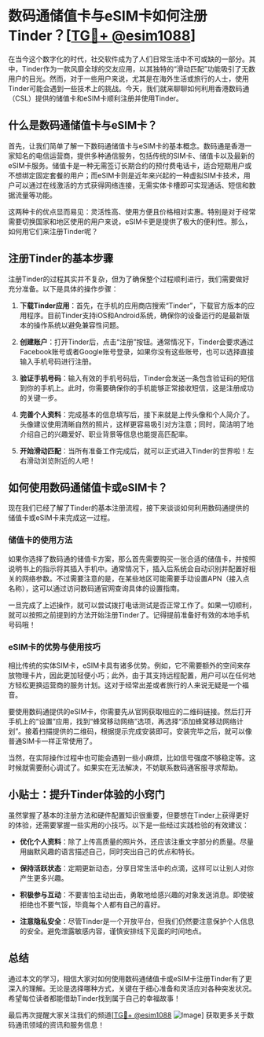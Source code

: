 # 数码通储值卡与eSIM卡如何注册Tinder？[[TG💪+ @esim1088](https://t.me/s/esim1088)]

在当今这个数字化的时代，社交软件成为了人们日常生活中不可或缺的一部分。其中，Tinder作为一款风靡全球的交友应用，以其独特的“滑动匹配”功能吸引了无数用户的目光。然而，对于一些用户来说，尤其是在海外生活或旅行的人士，使用Tinder可能会遇到一些技术上的挑战。今天，我们就来聊聊如何利用香港数码通（CSL）提供的储值卡和eSIM卡顺利注册并使用Tinder。

## 什么是数码通储值卡与eSIM卡？

首先，让我们简单了解一下数码通储值卡与eSIM卡的基本概念。数码通是香港一家知名的电信运营商，提供多种通信服务，包括传统的SIM卡、储值卡以及最新的eSIM卡服务。储值卡是一种无需签订长期合约的预付费电话卡，适合短期用户或不想绑定固定套餐的用户；而eSIM卡则是近年来兴起的一种虚拟SIM卡技术，用户可以通过在线激活的方式获得网络连接，无需实体卡槽即可实现通话、短信和数据流量等功能。

这两种卡的优点显而易见：灵活性高、使用方便且价格相对实惠。特别是对于经常需要切换国家和地区使用的用户来说，eSIM卡更是提供了极大的便利性。那么，如何用它们来注册Tinder呢？

## 注册Tinder的基本步骤

注册Tinder的过程其实并不复杂，但为了确保整个过程顺利进行，我们需要做好充分准备。以下是具体的操作步骤：

1. **下载Tinder应用**：首先，在手机的应用商店搜索“Tinder”，下载官方版本的应用程序。目前Tinder支持iOS和Android系统，确保你的设备运行的是最新版本的操作系统以避免兼容性问题。

2. **创建账户**：打开Tinder后，点击“注册”按钮。通常情况下，Tinder会要求通过Facebook账号或者Google账号登录，如果你没有这些账号，也可以选择直接输入手机号码进行注册。

3. **验证手机号码**：输入有效的手机号码后，Tinder会发送一条包含验证码的短信到你的手机上。此时，你需要确保你的手机能够正常接收短信，这是注册成功的关键一步。

4. **完善个人资料**：完成基本的信息填写后，接下来就是上传头像和个人简介了。头像建议使用清晰自然的照片，这样更容易吸引对方注意；同时，简洁明了地介绍自己的兴趣爱好、职业背景等信息也能提高匹配率。

5. **开始滑动匹配**：当所有准备工作完成后，就可以正式进入Tinder的世界啦！左右滑动浏览附近的人吧！

## 如何使用数码通储值卡或eSIM卡？

现在我们已经了解了Tinder的基本注册流程，接下来谈谈如何利用数码通提供的储值卡或eSIM卡来完成这一过程。

### 储值卡的使用方法

如果你选择了数码通的储值卡方案，那么首先需要购买一张合适的储值卡，并按照说明书上的指示将其插入手机中。通常情况下，插入后系统会自动识别并配置好相关的网络参数。不过需要注意的是，在某些地区可能需要手动设置APN（接入点名称），这可以通过访问数码通官网查询具体的设置指南。

一旦完成了上述操作，就可以尝试拨打电话测试是否正常工作了。如果一切顺利，就可以按照之前提到的方法开始注册Tinder了。记得提前准备好有效的本地手机号码哦！

### eSIM卡的优势与使用技巧

相比传统的实体SIM卡，eSIM卡具有诸多优势。例如，它不需要额外的空间来存放物理卡片，因此更加轻便小巧；此外，由于其支持远程配置，用户可以在任何地方轻松更换运营商的服务计划。这对于经常出差或者旅行的人来说无疑是一个福音。

要使用数码通提供的eSIM卡，你需要先从官网获取相应的二维码链接。然后打开手机上的“设置”应用，找到“蜂窝移动网络”选项，再选择“添加蜂窝移动网络计划”。接着扫描提供的二维码，根据提示完成安装即可。安装完毕之后，就可以像普通SIM卡一样正常使用了。

当然，在实际操作过程中也可能会遇到一些小麻烦，比如信号强度不够稳定等。这时候就需要耐心调试了。如果实在无法解决，不妨联系数码通客服寻求帮助。

## 小贴士：提升Tinder体验的小窍门

虽然掌握了基本的注册方法和硬件配置知识很重要，但要想在Tinder上获得更好的体验，还需要掌握一些实用的小技巧。以下是一些经过实践检验的有效建议：

- **优化个人资料**：除了上传高质量的照片外，还应该注重文字部分的质量。尽量用幽默风趣的语言描述自己，同时突出自己的优点和特长。
  
- **保持活跃状态**：定期更新动态，分享日常生活中的点滴，这样可以让别人对你产生更多兴趣。
  
- **积极参与互动**：不要害怕主动出击，勇敢地给感兴趣的对象发送消息。即使被拒绝也不要气馁，毕竟每个人都有自己的喜好。
  
- **注意隐私安全**：尽管Tinder是一个开放平台，但我们仍然要注意保护个人信息的安全。避免泄露敏感内容，谨慎安排线下见面的时间地点。

## 总结

通过本文的学习，相信大家对如何使用数码通储值卡或eSIM卡注册Tinder有了更深入的理解。无论是选择哪种方式，关键在于细心准备和灵活应对各种突发状况。希望每位读者都能借助Tinder找到属于自己的幸福故事！

最后再次提醒大家关注我们的频道[[TG💪+ @esim1088](https://t.me/s/esim1088) ![Image](https://i.postimg.cc/4NQfJmqS/Snipaste-2025-05-13-00-14-12.png)] 获取更多关于数码通讯领域的资讯和服务信息！